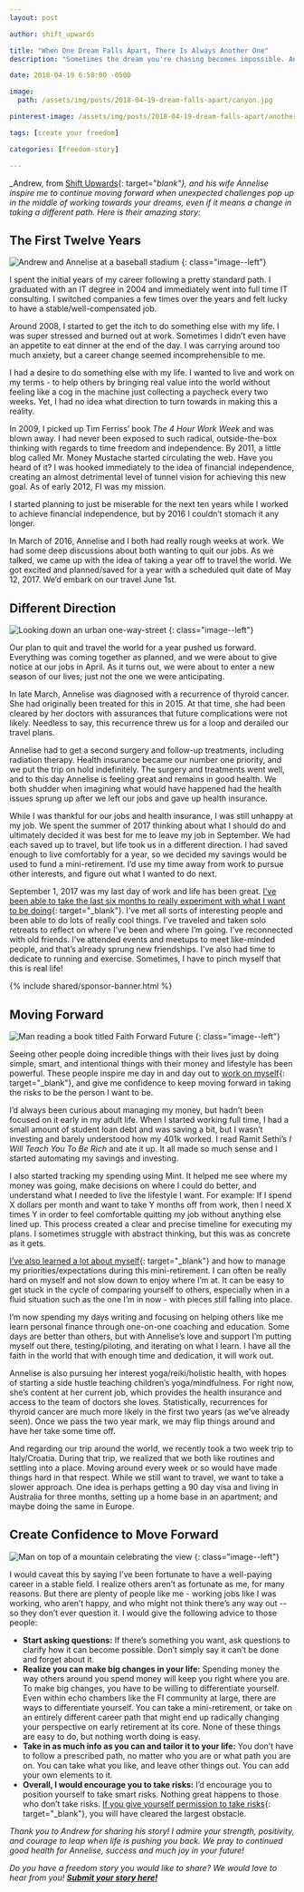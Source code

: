 ```yaml
---
layout: post

author: shift_upwards

title: "When One Dream Falls Apart, There Is Always Another One"
description: "Sometimes the dream you're chasing becomes impossible. Andrew and his wife Annelise didn't let that stop them - they found a new dream with just as much power."

date: 2018-04-19 6:58:00 -0500

image:
  path: /assets/img/posts/2018-04-19-dream-falls-apart/canyon.jpg

pinterest-image: /assets/img/posts/2018-04-19-dream-falls-apart/another-path.png

tags: [create your freedom]

categories: [freedom-story]

---
```


_Andrew, from [Shift Upwards](https://shiftupwards.com){: target="_blank"}, and his wife Annelise inspire me to continue moving forward when unexpected challenges pop up in the middle of working towards your dreams, even if it means a change in taking a different path. Here is their amazing story:_

## The First Twelve Years

![Andrew and Annelise at a baseball stadium]({{site.url}}/assets/img/posts/2018-04-19-dream-falls-apart/baseball.jpg)
{: class="image--left"}

I spent the initial years of my career following a pretty standard path. I graduated with an IT degree in 2004 and immediately went into full time IT consulting. I switched companies a few times over the years and felt lucky to have a stable/well-compensated job.

Around 2008, I started to get the itch to do something else with my life. I was super stressed and burned out at work. Sometimes I didn’t even have an appetite to eat dinner at the end of the day. I was carrying around too much anxiety, but a career change seemed incomprehensible to me.

I had a desire to do something else with my life. I wanted to live and work on my terms - to help others by bringing real value into the world without feeling like a cog in the machine just collecting a paycheck every two weeks. Yet, I had no idea what direction to turn towards in making this a reality.

In 2009, I picked up Tim Ferriss’ book _The 4 Hour Work Week_ and was blown away. I had never been exposed to such radical, outside-the-box thinking with regards to time freedom and independence. By 2011, a little blog called Mr. Money Mustache started circulating the web. Have you heard of it? I was hooked immediately to the idea of financial independence, creating an almost detrimental level of tunnel vision for achieving this new goal. As of early 2012, FI was my mission.

I started planning to just be miserable for the next ten years while I worked to achieve financial independence, but by 2016 I couldn’t stomach it any longer.

In March of 2016, Annelise and I both had really rough weeks at work. We had some deep discussions about both wanting to quit our jobs. As we talked, we came up with the idea of taking a year off to travel the world. We got excited and planned/saved for a year with a scheduled quit date of May 12, 2017. We’d embark on our travel June 1st.

## Different Direction

![Looking down an urban one-way-street]({{site.url}}/assets/img/posts/2018-04-19-dream-falls-apart/one-way-street.jpg)
{: class="image--left"}

Our plan to quit and travel the world for a year pushed us forward. Everything was coming together as planned, and we were about to give notice at our jobs in April. As it turns out, we were about to enter a new season of our lives; just not the one we were anticipating.

In late March, Annelise was diagnosed with a recurrence of thyroid cancer. She had originally been treated for this in 2015. At that time, she had been cleared by her doctors with assurances that future complications were not likely. Needless to say, this recurrence threw us for a loop and derailed our travel plans.

Annelise had to get a second surgery and follow-up treatments, including radiation therapy. Health insurance became our number one priority, and we put the trip on hold indefinitely. The surgery and treatments went well, and to this day Annelise is feeling great and remains in good health. We both shudder when imagining what would have happened had the health issues sprung up after we left our jobs and gave up health insurance.

While I was thankful for our jobs and health insurance, I was still unhappy at my job. We spent the summer of 2017 thinking about what I should do and ultimately decided it was best for me to leave my job in September. We had each saved up to travel, but life took us in a different direction. I had saved enough to live comfortably for a year, so we decided my savings would be used to fund a mini-retirement. I’d use my time away from work to pursue other interests, and figure out what I wanted to do next.

September 1, 2017 was my last day of work and life has been great. [I’ve been able to take the last six months to really experiment with what I want to be doing](https://shiftupwards.com/six-months-into-mini-retirement/){: target="_blank"}. I’ve met all sorts of interesting people and been able to do lots of really cool things. I’ve traveled and taken solo retreats to reflect on where I’ve been and where I’m going. I’ve reconnected with old friends. I’ve attended events and meetups to meet like-minded people, and that’s already sprung new friendships. I’ve also had time to dedicate to running and exercise. Sometimes, I have to pinch myself that this is real life!

{% include shared/sponsor-banner.html %}

## Moving Forward

![Man reading a book titled Faith Forward Future]({{site.url}}/assets/img/posts/2018-04-19-dream-falls-apart/book.jpg)
{: class="image--left"}

Seeing other people doing incredible things with their lives just by doing simple, smart, and intentional things with their money and lifestyle has been powerful. These people inspire me day in and day out to [work on myself](https://shiftupwards.com/budget-plan-personal-development/){: target="_blank"}, and give me confidence to keep moving forward in taking the risks to be the person I want to be.

I’d always been curious about managing my money, but hadn’t been focused on it early in my adult life. When I started working full time, I had a small amount of student loan debt and was saving a bit, but I wasn’t investing and barely understood how my 401k worked. I read Ramit Sethi’s _I Will Teach You To Be Rich_ and ate it up. It all made so much sense and I started automating my savings and investing.

I also started tracking my spending using Mint. It helped me see where my money was going, make decisions on where I could do better, and understand what I needed to live the lifestyle I want. For example: If I spend X dollars per month and want to take Y months off from work, then I need X times Y in order to feel comfortable quitting my job without anything else lined up. This process created a clear and precise timeline for executing my plans. I sometimes struggle with abstract thinking, but this was as concrete as it gets.

[I’ve also learned a lot about myself](https://shiftupwards.com/lessons-after-quitting/){: target="_blank"} and how to manage my priorities/expectations during this mini-retirement. I can often be really hard on myself and not slow down to enjoy where I’m at. It can be easy to get stuck in the cycle of comparing yourself to others, especially when in a fluid situation such as the one I’m in now - with pieces still falling into place.

I’m now spending my days writing and focusing on helping others like me learn personal finance through one-on-one coaching and education. Some days are better than others, but with Annelise’s love and support I’m putting myself out there, testing/piloting, and iterating on what I learn. I have all the faith in the world that with enough time and dedication, it will work out.

Annelise is also pursuing her interest yoga/reiki/holistic health, with hopes of starting a side hustle teaching children’s yoga/mindfulness. For right now, she’s content at her current job, which provides the health insurance and access to the team of doctors she loves. Statistically, recurrences for thyroid cancer are much more likely in the first two years (as we’ve already seen). Once we pass the two year mark, we may flip things around and have her take some time off.

And regarding our trip around the world, we recently took a two week trip to Italy/Croatia. During that trip, we realized that we both like routines and settling into a place. Moving around every week or so would have made things hard in that respect. While we still want to travel, we want to take a slower approach. One idea is perhaps getting a 90 day visa and living in Australia for three months, setting up a home base in an apartment; and maybe doing the same in Europe.

## Create Confidence to Move Forward

![Man on top of a mountain celebrating the view]({{site.url}}/assets/img/posts/2018-04-19-dream-falls-apart/mountain.jpg)
{: class="image--left"}

I would caveat this by saying I’ve been fortunate to have a well-paying career in a stable field. I realize others aren’t as fortunate as me, for many reasons. But there are plenty of people like me - working jobs like I was working, who aren’t happy, and who might not think there’s any way out --  so they don’t ever question it. I would give the following advice to those people:

- __Start asking questions:__ If there’s something you want, ask questions to clarify how it can become possible. Don’t simply say it can’t be done and forget about it.
- __Realize you can make big changes in your life:__ Spending money the way others around you spend money will keep you right where you are. To make big changes, you have to be willing to differentiate yourself. Even within echo chambers like the FI community at large, there are ways to differentiate yourself. You can take a mini-retirement, or take on an entirely different career path that might end up radically changing your perspective on early retirement at its core. None of these things are easy to do, but nothing worth doing is easy.
- __Take in as much info as you can and tailor it to your life:__ You don’t have to follow a prescribed path, no matter who you are or what path you are on. You can take what you like, and leave other things out. You can add your own elements to it.
- __Overall, I would encourage you to take risks:__ I’d encourage you to position yourself to take smart risks. Nothing great happens to those who don’t take risks. [If you give yourself permission to take risks](https://shiftupwards.com/risk-aversion-holding-back/){: target="_blank"}, you will have cleared the largest obstacle.

_Thank you to Andrew for sharing his story! I admire your strength, positivity, and courage to leap when life is pushing you back. We pray to continued good health for Annelise,  success and much joy in your future!_

_Do you have a freedom story you would like to share? We would love to hear from you!_ ___[Submit your story here!]({{site.url}}/freedom-stories/#share-your-story)___
